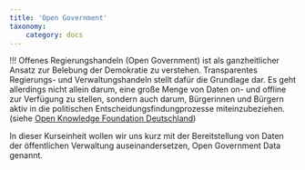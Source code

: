```yaml
---
title: 'Open Government'
taxonomy:
    category: docs
---
```


!!! Offenes Regierungshandeln (Open Government) ist als ganzheitlicher Ansatz zur Belebung der Demokratie zu verstehen. Transparentes Regierungs- und Verwaltungshandeln stellt dafür die Grundlage dar. Es geht allerdings nicht allein darum, eine große Menge von Daten on- und offline zur Verfügung zu stellen, sondern auch darum, Bürgerinnen und Bürgern aktiv in die politischen Entscheidungsfindungprozesse miteinzubeziehen. (siehe [Open Knowledge Foundation Deutschland](https://okfn.de/themen/offenes-regierungshandeln/))

In dieser Kurseinheit wollen wir uns kurz mit der Bereitstellung von Daten der öffentlichen Verwaltung auseinandersetzen, Open Government Data genannt.


